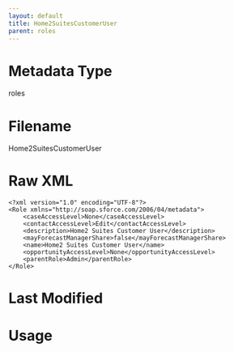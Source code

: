 ```yaml
---
layout: default
title: Home2SuitesCustomerUser
parent: roles
---
```

# Metadata Type
roles


# Filename 
Home2SuitesCustomerUser


# Raw XML
```
<?xml version="1.0" encoding="UTF-8"?>
<Role xmlns="http://soap.sforce.com/2006/04/metadata">
    <caseAccessLevel>None</caseAccessLevel>
    <contactAccessLevel>Edit</contactAccessLevel>
    <description>Home2 Suites Customer User</description>
    <mayForecastManagerShare>false</mayForecastManagerShare>
    <name>Home2 Suites Customer User</name>
    <opportunityAccessLevel>None</opportunityAccessLevel>
    <parentRole>Admin</parentRole>
</Role>
```


# Last Modified


# Usage

